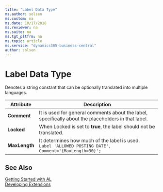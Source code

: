 ```yaml
---
title: "Label Data Type"
ms.author: solsen
ms.custom: na
ms.date: 10/17/2018
ms.reviewer: na
ms.suite: na
ms.tgt_pltfrm: na
ms.topic: article
ms.service: "dynamics365-business-central"
author: solsen
---
```

[//]: # (START>DO_NOT_EDIT)
[//]: # (IMPORTANT:Do not edit any of the content between here and the END>DO_NOT_EDIT.)
[//]: # (Any modifications should be made in the .xml files in the ModernDev repo.)
# Label Data Type
Denotes a string constant that can be optionally translated into multiple languages.



[//]: # (IMPORTANT: END>DO_NOT_EDIT)


| Attribute   | Description|                      
|------|--------------|
|**Comment**|It is used for general comments about the label, specifically about the placeholders in that label.|
|**Locked**|When Locked is set to **true**, the label should not be translated.|
|**MaxLength**|It determines how much of the label is used.</br>`Label 'ALLOWED POSTING DATE', Comment='{MaxLength=30}';`<br>|


## See Also  
[Getting Started with AL](../../devenv-get-started.md)  
[Developing Extensions](../../devenv-dev-overview.md)  